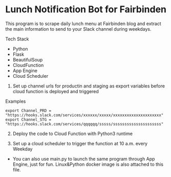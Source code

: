 # Lunch Notification Bot for Fairbinden

This program is to scrape daily lunch menu at Fairbinden blog and extract the main information to send to your Slack channel during weekdays.

Tech Stack
- Python
- Flask
- BeautifulSoup
- CloudFunction
- App Engine
- Cloud Scheduler

1. Set up channel urls for productin and staging as export variables before cloud function is deployed and triggered        

Examples
```
export Channel_PRD = "https://hooks.slack.com/services/xxxxxx/xxxxx/xxxxxxxxxxxxxxxxxxxxx"
export Channel_STG = "https://hooks.slack.com/services/qqqqqq/sssss/sssssssssssssssssssss"
```

2. Deploy the code to Cloud Function with Python3 runtime

3. Set up a cloud scheduler to trigger the function at 10 a.m. every Weekday 

* You can also use main.py to launch the same program through App Engine, just for fun. Linux&Python docker image is also attached to this file.